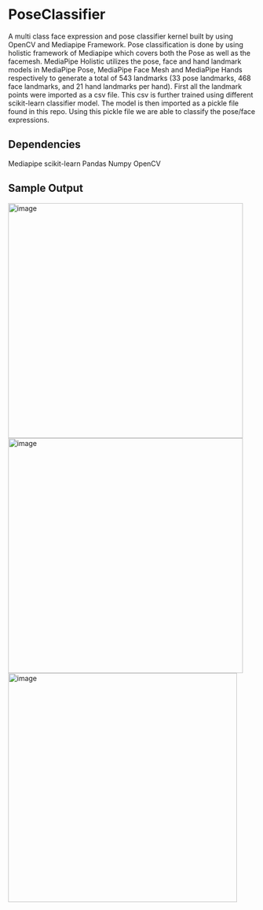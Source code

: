 # PoseClassifier

A multi class face expression and pose classifier kernel built by using OpenCV and Mediapipe Framework. Pose classification is done by using holistic framework of Mediapipe which covers both the Pose as well as the facemesh. MediaPipe Holistic utilizes the pose, face and hand landmark models in MediaPipe Pose, MediaPipe Face Mesh and MediaPipe Hands respectively to generate a total of 543 landmarks (33 pose landmarks, 468 face landmarks, and 21 hand landmarks per hand). 
First all the landmark points were imported as a csv file. This csv is further trained using different scikit-learn classifier model. The model is then imported as a pickle file found in this repo. Using this pickle file we are able to classify the pose/face expressions. 

## Dependencies
Mediapipe 
scikit-learn
Pandas
Numpy
OpenCV 

## Sample Output

<img width="478" alt="image" src="https://user-images.githubusercontent.com/97725657/210267999-f3a2ea88-d23c-485b-b044-0d3a47eabf95.png">
<img width="478" alt="image" src="https://user-images.githubusercontent.com/97725657/210268314-28ff5f79-1860-476a-8a82-1f2c711e2c2c.png">
<img width="466" alt="image" src="https://user-images.githubusercontent.com/97725657/210268430-998ea914-2cc1-4c1b-a8a0-67a00d9df67c.png">
